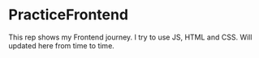 # PracticeFrontend

This rep shows my Frontend journey. I try to use JS, HTML and CSS. 
Will updated here from time to time.
